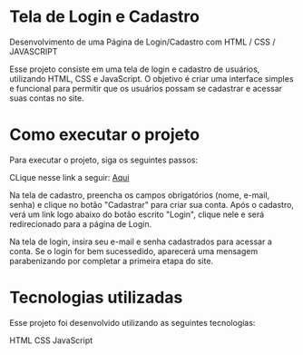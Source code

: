 # Tela de Login e Cadastro
Desenvolvimento de uma Página de Login/Cadastro com HTML / CSS / JAVASCRIPT 
<br>


Esse projeto consiste em uma tela de login e cadastro de usuários, utilizando HTML, CSS e JavaScript. O objetivo é criar uma interface simples e funcional para permitir que os usuários possam se cadastrar e acessar suas contas no site.

# Como executar o projeto
Para executar o projeto, siga os seguintes passos:

CLique nesse link a seguir: <a href='https://bielgsilva.github.io/Tela-de-Login/index.html'> Aqui </a>

Na tela de cadastro, preencha os campos obrigatórios (nome, e-mail, senha) e clique no botão "Cadastrar" para criar sua conta. Após o cadastro, verá um link logo abaixo do botão escrito "Login", clique nele e será redirecionado para a página de Login.

Na tela de login, insira seu e-mail e senha cadastrados para acessar a conta. Se o login for bem sucessedido, aparecerá uma mensagem parabenizando por completar a primeira etapa do site.

# Tecnologias utilizadas
Esse projeto foi desenvolvido utilizando as seguintes tecnologias:

HTML
CSS
JavaScript
